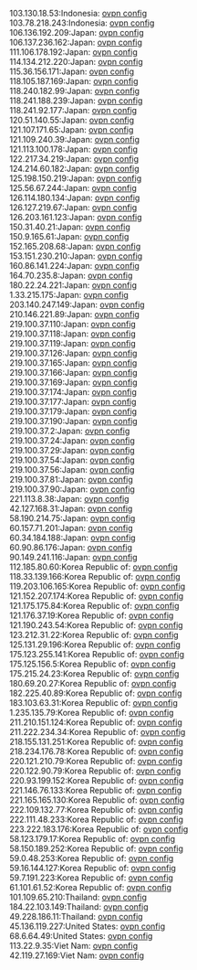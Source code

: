 103.130.18.53:Indonesia: [ovpn config](vpn/103_130_18_53.ovpn)  
103.78.218.243:Indonesia: [ovpn config](vpn/103_78_218_243.ovpn)  
106.136.192.209:Japan: [ovpn config](vpn/106_136_192_209.ovpn)  
106.137.236.162:Japan: [ovpn config](vpn/106_137_236_162.ovpn)  
111.106.178.192:Japan: [ovpn config](vpn/111_106_178_192.ovpn)  
114.134.212.220:Japan: [ovpn config](vpn/114_134_212_220.ovpn)  
115.36.156.171:Japan: [ovpn config](vpn/115_36_156_171.ovpn)  
118.105.187.169:Japan: [ovpn config](vpn/118_105_187_169.ovpn)  
118.240.182.99:Japan: [ovpn config](vpn/118_240_182_99.ovpn)  
118.241.188.239:Japan: [ovpn config](vpn/118_241_188_239.ovpn)  
118.241.92.177:Japan: [ovpn config](vpn/118_241_92_177.ovpn)  
120.51.140.55:Japan: [ovpn config](vpn/120_51_140_55.ovpn)  
121.107.171.65:Japan: [ovpn config](vpn/121_107_171_65.ovpn)  
121.109.240.39:Japan: [ovpn config](vpn/121_109_240_39.ovpn)  
121.113.100.178:Japan: [ovpn config](vpn/121_113_100_178.ovpn)  
122.217.34.219:Japan: [ovpn config](vpn/122_217_34_219.ovpn)  
124.214.60.182:Japan: [ovpn config](vpn/124_214_60_182.ovpn)  
125.198.150.219:Japan: [ovpn config](vpn/125_198_150_219.ovpn)  
125.56.67.244:Japan: [ovpn config](vpn/125_56_67_244.ovpn)  
126.114.180.134:Japan: [ovpn config](vpn/126_114_180_134.ovpn)  
126.127.219.67:Japan: [ovpn config](vpn/126_127_219_67.ovpn)  
126.203.161.123:Japan: [ovpn config](vpn/126_203_161_123.ovpn)  
150.31.40.21:Japan: [ovpn config](vpn/150_31_40_21.ovpn)  
150.9.165.61:Japan: [ovpn config](vpn/150_9_165_61.ovpn)  
152.165.208.68:Japan: [ovpn config](vpn/152_165_208_68.ovpn)  
153.151.230.210:Japan: [ovpn config](vpn/153_151_230_210.ovpn)  
160.86.141.224:Japan: [ovpn config](vpn/160_86_141_224.ovpn)  
164.70.235.8:Japan: [ovpn config](vpn/164_70_235_8.ovpn)  
180.22.24.221:Japan: [ovpn config](vpn/180_22_24_221.ovpn)  
1.33.215.175:Japan: [ovpn config](vpn/1_33_215_175.ovpn)  
203.140.247.149:Japan: [ovpn config](vpn/203_140_247_149.ovpn)  
210.146.221.89:Japan: [ovpn config](vpn/210_146_221_89.ovpn)  
219.100.37.110:Japan: [ovpn config](vpn/219_100_37_110.ovpn)  
219.100.37.118:Japan: [ovpn config](vpn/219_100_37_118.ovpn)  
219.100.37.119:Japan: [ovpn config](vpn/219_100_37_119.ovpn)  
219.100.37.126:Japan: [ovpn config](vpn/219_100_37_126.ovpn)  
219.100.37.165:Japan: [ovpn config](vpn/219_100_37_165.ovpn)  
219.100.37.166:Japan: [ovpn config](vpn/219_100_37_166.ovpn)  
219.100.37.169:Japan: [ovpn config](vpn/219_100_37_169.ovpn)  
219.100.37.174:Japan: [ovpn config](vpn/219_100_37_174.ovpn)  
219.100.37.177:Japan: [ovpn config](vpn/219_100_37_177.ovpn)  
219.100.37.179:Japan: [ovpn config](vpn/219_100_37_179.ovpn)  
219.100.37.190:Japan: [ovpn config](vpn/219_100_37_190.ovpn)  
219.100.37.2:Japan: [ovpn config](vpn/219_100_37_2.ovpn)  
219.100.37.24:Japan: [ovpn config](vpn/219_100_37_24.ovpn)  
219.100.37.29:Japan: [ovpn config](vpn/219_100_37_29.ovpn)  
219.100.37.54:Japan: [ovpn config](vpn/219_100_37_54.ovpn)  
219.100.37.56:Japan: [ovpn config](vpn/219_100_37_56.ovpn)  
219.100.37.81:Japan: [ovpn config](vpn/219_100_37_81.ovpn)  
219.100.37.90:Japan: [ovpn config](vpn/219_100_37_90.ovpn)  
221.113.8.38:Japan: [ovpn config](vpn/221_113_8_38.ovpn)  
42.127.168.31:Japan: [ovpn config](vpn/42_127_168_31.ovpn)  
58.190.214.75:Japan: [ovpn config](vpn/58_190_214_75.ovpn)  
60.157.71.201:Japan: [ovpn config](vpn/60_157_71_201.ovpn)  
60.34.184.188:Japan: [ovpn config](vpn/60_34_184_188.ovpn)  
60.90.86.176:Japan: [ovpn config](vpn/60_90_86_176.ovpn)  
90.149.241.116:Japan: [ovpn config](vpn/90_149_241_116.ovpn)  
112.185.80.60:Korea Republic of: [ovpn config](vpn/112_185_80_60.ovpn)  
118.33.139.166:Korea Republic of: [ovpn config](vpn/118_33_139_166.ovpn)  
119.203.106.165:Korea Republic of: [ovpn config](vpn/119_203_106_165.ovpn)  
121.152.207.174:Korea Republic of: [ovpn config](vpn/121_152_207_174.ovpn)  
121.175.175.84:Korea Republic of: [ovpn config](vpn/121_175_175_84.ovpn)  
121.176.37.19:Korea Republic of: [ovpn config](vpn/121_176_37_19.ovpn)  
121.190.243.54:Korea Republic of: [ovpn config](vpn/121_190_243_54.ovpn)  
123.212.31.22:Korea Republic of: [ovpn config](vpn/123_212_31_22.ovpn)  
125.131.29.196:Korea Republic of: [ovpn config](vpn/125_131_29_196.ovpn)  
175.123.255.141:Korea Republic of: [ovpn config](vpn/175_123_255_141.ovpn)  
175.125.156.5:Korea Republic of: [ovpn config](vpn/175_125_156_5.ovpn)  
175.215.24.23:Korea Republic of: [ovpn config](vpn/175_215_24_23.ovpn)  
180.69.20.27:Korea Republic of: [ovpn config](vpn/180_69_20_27.ovpn)  
182.225.40.89:Korea Republic of: [ovpn config](vpn/182_225_40_89.ovpn)  
183.103.63.31:Korea Republic of: [ovpn config](vpn/183_103_63_31.ovpn)  
1.235.135.79:Korea Republic of: [ovpn config](vpn/1_235_135_79.ovpn)  
211.210.151.124:Korea Republic of: [ovpn config](vpn/211_210_151_124.ovpn)  
211.222.234.34:Korea Republic of: [ovpn config](vpn/211_222_234_34.ovpn)  
218.155.131.251:Korea Republic of: [ovpn config](vpn/218_155_131_251.ovpn)  
218.234.176.78:Korea Republic of: [ovpn config](vpn/218_234_176_78.ovpn)  
220.121.210.79:Korea Republic of: [ovpn config](vpn/220_121_210_79.ovpn)  
220.122.90.79:Korea Republic of: [ovpn config](vpn/220_122_90_79.ovpn)  
220.93.199.152:Korea Republic of: [ovpn config](vpn/220_93_199_152.ovpn)  
221.146.76.133:Korea Republic of: [ovpn config](vpn/221_146_76_133.ovpn)  
221.165.165.130:Korea Republic of: [ovpn config](vpn/221_165_165_130.ovpn)  
222.109.132.77:Korea Republic of: [ovpn config](vpn/222_109_132_77.ovpn)  
222.111.48.233:Korea Republic of: [ovpn config](vpn/222_111_48_233.ovpn)  
223.222.183.176:Korea Republic of: [ovpn config](vpn/223_222_183_176.ovpn)  
58.123.179.17:Korea Republic of: [ovpn config](vpn/58_123_179_17.ovpn)  
58.150.189.252:Korea Republic of: [ovpn config](vpn/58_150_189_252.ovpn)  
59.0.48.253:Korea Republic of: [ovpn config](vpn/59_0_48_253.ovpn)  
59.16.144.127:Korea Republic of: [ovpn config](vpn/59_16_144_127.ovpn)  
59.7.191.223:Korea Republic of: [ovpn config](vpn/59_7_191_223.ovpn)  
61.101.61.52:Korea Republic of: [ovpn config](vpn/61_101_61_52.ovpn)  
101.109.65.210:Thailand: [ovpn config](vpn/101_109_65_210.ovpn)  
184.22.103.149:Thailand: [ovpn config](vpn/184_22_103_149.ovpn)  
49.228.186.11:Thailand: [ovpn config](vpn/49_228_186_11.ovpn)  
45.136.119.227:United States: [ovpn config](vpn/45_136_119_227.ovpn)  
68.6.64.49:United States: [ovpn config](vpn/68_6_64_49.ovpn)  
113.22.9.35:Viet Nam: [ovpn config](vpn/113_22_9_35.ovpn)  
42.119.27.169:Viet Nam: [ovpn config](vpn/42_119_27_169.ovpn)  
